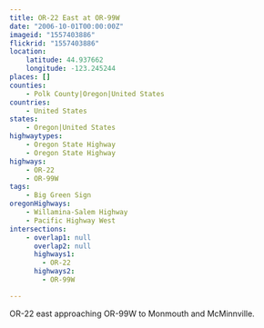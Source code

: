 ```yaml
---
title: OR-22 East at OR-99W
date: "2006-10-01T00:00:00Z"
imageid: "1557403886"
flickrid: "1557403886"
location:
    latitude: 44.937662
    longitude: -123.245244
places: []
counties:
    - Polk County|Oregon|United States
countries:
    - United States
states:
    - Oregon|United States
highwaytypes:
    - Oregon State Highway
    - Oregon State Highway
highways:
    - OR-22
    - OR-99W
tags:
    - Big Green Sign
oregonHighways:
    - Willamina-Salem Highway
    - Pacific Highway West
intersections:
    - overlap1: null
      overlap2: null
      highways1:
        - OR-22
      highways2:
        - OR-99W

---
```

OR-22 east approaching OR-99W to Monmouth and McMinnville.